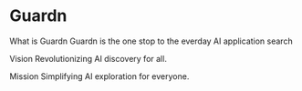 # Guardn
What is Guardn
  Guardn is the one stop to the everday AI application search

Vision
  Revolutionizing AI discovery for all.
  
Mission
  Simplifying AI exploration for everyone.
